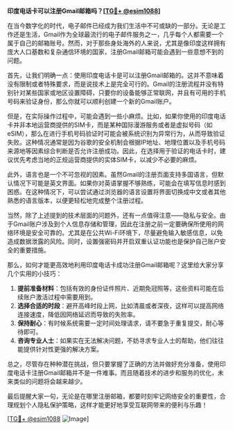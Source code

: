**印度电话卡可以注册Gmail邮箱吗？[[TG💪+ @esim1088](https://t.me/s/esim1088)]**

在当今数字化的时代，电子邮件已经成为我们生活中不可或缺的一部分。无论是工作还是生活，Gmail作为全球最流行的电子邮件服务之一，几乎每个人都需要一个属于自己的邮箱账号。然而，对于那些身处海外的人来说，尤其是像印度这样拥有庞大人口基数和复杂通信环境的国家，注册Gmail邮箱可能会遇到一些意想不到的问题。

首先，让我们明确一点：使用印度电话卡是可以注册Gmail邮箱的。这并不意味着没有限制或者特殊要求，而是说技术上是完全可行的。Gmail的注册流程并没有特别针对某些国家或地区设置障碍，只要你的设备能够正常联网，并且有可用的手机号码来验证身份，那么你就可以顺利创建一个新的Gmail账户。

但是，在实际操作过程中，可能会遇到一些小麻烦。比如，如果你使用的印度电话卡并非本地运营商提供的SIM卡，而是某种国际漫游服务或者是虚拟号码（如eSIM），那么在进行手机号码验证时可能会被系统识别为异常行为，从而导致验证失败。这种情况通常是因为谷歌的安全机制会根据IP地址、地理位置以及手机号码来源地等因素综合判断是否允许注册成功。因此，在选择用于验证的电话卡时，建议优先考虑当地的正规运营商提供的实体SIM卡，以减少不必要的麻烦。

此外，语言也是一个不可忽视的因素。虽然Gmail的注册页面支持多国语言，但默认情况下可能是英文界面。如果你对英语掌握不够熟练，可能会在填写信息时感到困惑。在这种情况下，可以尝试通过浏览器的语言设置将界面切换成中文或者其他熟悉的语言版本，以便更轻松地完成整个注册过程。

当然，除了上述提到的技术层面的问题外，还有一点值得注意——隐私与安全。由于Gmail账户涉及到个人信息存储和管理，因此在注册之前一定要确保所使用的网络环境是安全可靠的。尤其是在公共Wi-Fi环境下，尽量避免输入敏感信息，以免造成数据泄露的风险。同时，设置强密码并开启双重认证功能也是保护自己账户安全的重要措施。

那么，如何才能更高效地利用印度电话卡成功注册Gmail邮箱呢？这里给大家分享几个实用的小技巧：

1. **提前准备材料**：包括有效的身份证件照片、近期免冠照等，这些资料可能在后续账户激活过程中需要用到。
2. **选择合适的时段**：避开高峰时段上网，比如清晨或者深夜，这样可以提高网络连接速度，降低因网络延迟而导致的失败率。
3. **保持耐心**：有时候系统需要一定时间处理请求，请不要急于重复提交，耐心等待即可。
4. **咨询专业人士**：如果实在无法解决问题，不妨寻求专业人士的帮助，他们往往能提供针对性更强的解决方案。

总之，尽管存在种种潜在挑战，但只要掌握了正确的方法并做好充分准备，使用印度电话卡注册Gmail邮箱并不是一件难事。而且随着技术的进步和服务的优化，未来类似的问题将会越来越少。

最后提醒大家一句，无论是在哪里注册邮箱，都要时刻牢记网络安全的重要性，合理规划个人隐私保护策略，这样才能更好地享受互联网带来的便利与乐趣！

[[TG💪+ @esim1088](https://t.me/s/esim1088) ![Image](https://i.postimg.cc/4NQfJmqS/Snipaste-2025-05-13-00-14-12.png)]